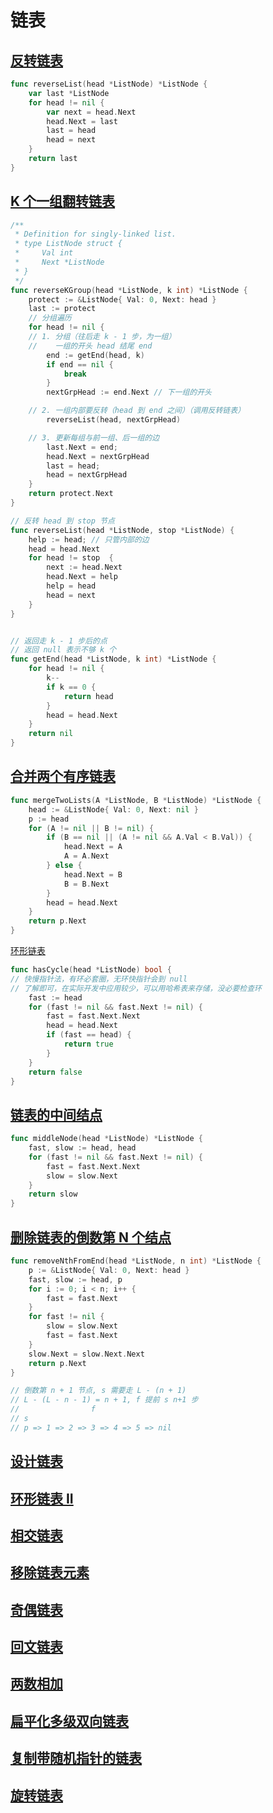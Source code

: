 # 链表

## [反转链表](https://leetcode.cn/problems/reverse-linked-list/)

```go
func reverseList(head *ListNode) *ListNode {
    var last *ListNode
    for head != nil {
        var next = head.Next
        head.Next = last
        last = head
        head = next
    }
    return last
}
```

## [K 个一组翻转链表](https://leetcode.cn/problems/reverse-nodes-in-k-group/)

```go
/**
 * Definition for singly-linked list.
 * type ListNode struct {
 *     Val int
 *     Next *ListNode
 * }
 */
func reverseKGroup(head *ListNode, k int) *ListNode {
    protect := &ListNode{ Val: 0, Next: head }
    last := protect
    // 分组遍历
    for head != nil {
    // 1. 分组（往后走 k - 1 步，为一组）
    //    一组的开头 head 结尾 end
        end := getEnd(head, k)
        if end == nil {
            break
        }
        nextGrpHead := end.Next // 下一组的开头

    // 2. 一组内部要反转（head 到 end 之间）（调用反转链表）
        reverseList(head, nextGrpHead)

    // 3. 更新每组与前一组、后一组的边
        last.Next = end;
        head.Next = nextGrpHead
        last = head;
        head = nextGrpHead
    }
    return protect.Next
}

// 反转 head 到 stop 节点
func reverseList(head *ListNode, stop *ListNode) {
    help := head; // 只管内部的边
    head = head.Next
    for head != stop  {
        next := head.Next
        head.Next = help
        help = head
        head = next
    }
}


// 返回走 k - 1 步后的点
// 返回 null 表示不够 k 个
func getEnd(head *ListNode, k int) *ListNode {
    for head != nil {
        k--
        if k == 0 {
            return head
        }
        head = head.Next
    }
    return nil
}
```

## [合并两个有序链表](https://leetcode.cn/problems/merge-two-sorted-lists/)

```go
func mergeTwoLists(A *ListNode, B *ListNode) *ListNode {
    head := &ListNode{ Val: 0, Next: nil }
    p := head
    for (A != nil || B != nil) {
        if (B == nil || (A != nil && A.Val < B.Val)) {
            head.Next = A
            A = A.Next
        } else {
            head.Next = B
            B = B.Next
        }
        head = head.Next
    }
    return p.Next
}
```


[环形链表](https://leetcode.cn/problems/linked-list-cycle/)

```go
func hasCycle(head *ListNode) bool {
// 快慢指针法，有环必套圈，无环快指针会到 null
// 了解即可，在实际开发中应用较少，可以用哈希表来存储，没必要检查环
    fast := head
    for (fast != nil && fast.Next != nil) {
        fast = fast.Next.Next
        head = head.Next
        if (fast == head) {
            return true
        }
    }
    return false
}
```

## [链表的中间结点](https://leetcode.cn/problems/middle-of-the-linked-list/)

```go
func middleNode(head *ListNode) *ListNode {
    fast, slow := head, head
    for (fast != nil && fast.Next != nil) {
        fast = fast.Next.Next
        slow = slow.Next
    }
    return slow
}
```

## [删除链表的倒数第 N 个结点](https://leetcode.cn/problems/remove-nth-node-from-end-of-list/)

```go
func removeNthFromEnd(head *ListNode, n int) *ListNode {
    p := &ListNode{ Val: 0, Next: head }
    fast, slow := head, p
    for i := 0; i < n; i++ {
        fast = fast.Next
    }
    for fast != nil {
        slow = slow.Next
        fast = fast.Next
    }
    slow.Next = slow.Next.Next
    return p.Next
}

// 倒数第 n + 1 节点, s 需要走 L - (n + 1)
// L - (L - n - 1) = n + 1, f 提前 s n+1 步
//                f
// s
// p => 1 => 2 => 3 => 4 => 5 => nil
```

## [设计链表](https://leetcode.cn/problems/design-linked-list/)
## [环形链表 II](https://leetcode.cn/problems/linked-list-cycle-ii/)
## [相交链表](https://leetcode.cn/problems/intersection-of-two-linked-lists/)
## [移除链表元素](https://leetcode.cn/problems/remove-linked-list-elements/)
## [奇偶链表](https://leetcode.cn/problems/odd-even-linked-list/)
## [回文链表](https://leetcode.cn/problems/palindrome-linked-list/)
## [两数相加](https://leetcode.cn/problems/add-two-numbers/)
## [扁平化多级双向链表](https://leetcode.cn/problems/flatten-a-multilevel-doubly-linked-list/)
## [复制带随机指针的链表](https://leetcode.cn/problems/copy-list-with-random-pointer/)
## [旋转链表](https://leetcode.cn/problems/rotate-list/)